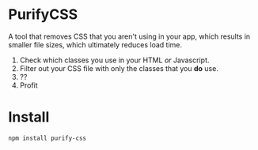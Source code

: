 # PurifyCSS

A tool that removes CSS that you aren't using in your app, which results in smaller file sizes, which ultimately reduces load time.

1. Check which classes you use in your HTML *or* Javascript.
2. Filter out your CSS file with only the classes that you **do** use.
3. ??
4. Profit

# Install
```
npm install purify-css
```
